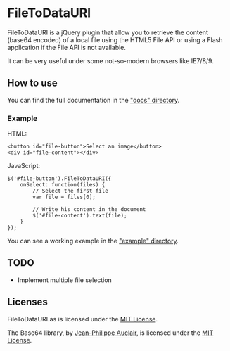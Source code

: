 FileToDataURI
====

FileToDataURI is a jQuery plugin that allow you to retrieve the content (base64 encoded) of a local file using the HTML5 File API or using a Flash application if the File API is not available.

It can be very useful under some not-so-modern browsers like IE7/8/9.

How to use
----------

You can find the full documentation in the ["docs" directory](https://github.com/Country/FileToDataURI.as/blob/master/docs).

### Example

HTML:

	<button id="file-button">Select an image</button>
	<div id="file-content"></div>

JavaScript:

	$('#file-button').FileToDataURI({
		onSelect: function(files) {
			// Select the first file
			var file = files[0];

			// Write his content in the document
			$('#file-content').text(file);
		}
	});

You can see a working example in the ["example" directory](https://github.com/Country/FileToDataURI.as/blob/master/example).

TODO
------

* Implement multiple file selection

Licenses
----------

FileToDataURI.as is licensed under the [MIT License](http://www.opensource.org/licenses/mit-license.php).

The Base64 library, by [Jean-Philippe Auclair](http://jpauclair.net), is licensed under the [MIT License](http://www.opensource.org/licenses/mit-license.php).